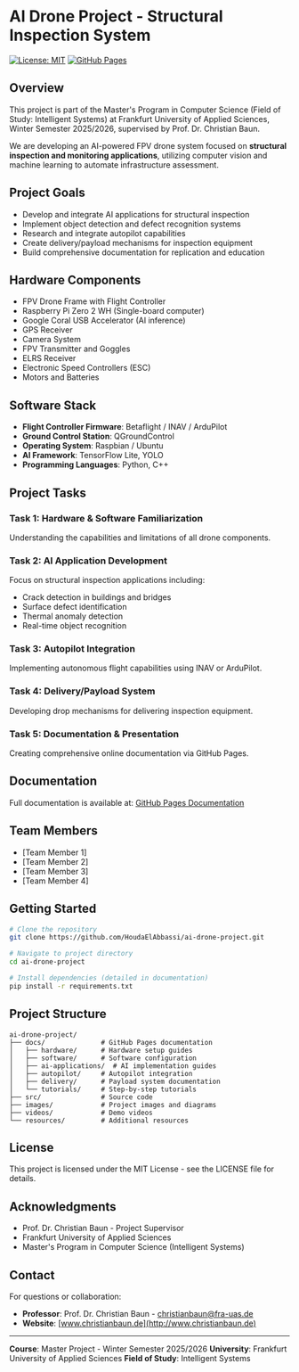 # AI Drone Project - Structural Inspection System

[![License: MIT](https://img.shields.io/badge/License-MIT-yellow.svg)](https://opensource.org/licenses/MIT)
[![GitHub Pages](https://img.shields.io/badge/docs-GitHub%20Pages-blue)](https://houdaelabbassi.github.io/ai-drone-project/)

## Overview

This project is part of the Master's Program in Computer Science (Field of Study: Intelligent Systems) at Frankfurt University of Applied Sciences, Winter Semester 2025/2026, supervised by Prof. Dr. Christian Baun.

We are developing an AI-powered FPV drone system focused on **structural inspection and monitoring applications**, utilizing computer vision and machine learning to automate infrastructure assessment.

## Project Goals

- Develop and integrate AI applications for structural inspection
- Implement object detection and defect recognition systems
- Research and integrate autopilot capabilities
- Create delivery/payload mechanisms for inspection equipment
- Build comprehensive documentation for replication and education

## Hardware Components

- FPV Drone Frame with Flight Controller
- Raspberry Pi Zero 2 WH (Single-board computer)
- Google Coral USB Accelerator (AI inference)
- GPS Receiver
- Camera System
- FPV Transmitter and Goggles
- ELRS Receiver
- Electronic Speed Controllers (ESC)
- Motors and Batteries

## Software Stack

- **Flight Controller Firmware**: Betaflight / INAV / ArduPilot
- **Ground Control Station**: QGroundControl
- **Operating System**: Raspbian / Ubuntu
- **AI Framework**: TensorFlow Lite, YOLO
- **Programming Languages**: Python, C++

## Project Tasks

### Task 1: Hardware & Software Familiarization
Understanding the capabilities and limitations of all drone components.

### Task 2: AI Application Development
Focus on structural inspection applications including:
- Crack detection in buildings and bridges
- Surface defect identification
- Thermal anomaly detection
- Real-time object recognition

### Task 3: Autopilot Integration
Implementing autonomous flight capabilities using INAV or ArduPilot.

### Task 4: Delivery/Payload System
Developing drop mechanisms for delivering inspection equipment.

### Task 5: Documentation & Presentation
Creating comprehensive online documentation via GitHub Pages.

## Documentation

Full documentation is available at: [GitHub Pages Documentation](https://houdaelabbassi.github.io/ai-drone-project/)

## Team Members

- [Team Member 1]
- [Team Member 2]
- [Team Member 3]
- [Team Member 4]

## Getting Started

```bash
# Clone the repository
git clone https://github.com/HoudaElAbbassi/ai-drone-project.git

# Navigate to project directory
cd ai-drone-project

# Install dependencies (detailed in documentation)
pip install -r requirements.txt
```

## Project Structure

```
ai-drone-project/
├── docs/              # GitHub Pages documentation
│   ├── hardware/      # Hardware setup guides
│   ├── software/      # Software configuration
│   ├── ai-applications/  # AI implementation guides
│   ├── autopilot/     # Autopilot integration
│   ├── delivery/      # Payload system documentation
│   └── tutorials/     # Step-by-step tutorials
├── src/               # Source code
├── images/            # Project images and diagrams
├── videos/            # Demo videos
└── resources/         # Additional resources
```

## License

This project is licensed under the MIT License - see the LICENSE file for details.

## Acknowledgments

- Prof. Dr. Christian Baun - Project Supervisor
- Frankfurt University of Applied Sciences
- Master's Program in Computer Science (Intelligent Systems)

## Contact

For questions or collaboration:
- **Professor**: Prof. Dr. Christian Baun - christianbaun@fra-uas.de
- **Website**: [www.christianbaun.de](http://www.christianbaun.de)

---

**Course**: Master Project - Winter Semester 2025/2026
**University**: Frankfurt University of Applied Sciences
**Field of Study**: Intelligent Systems
